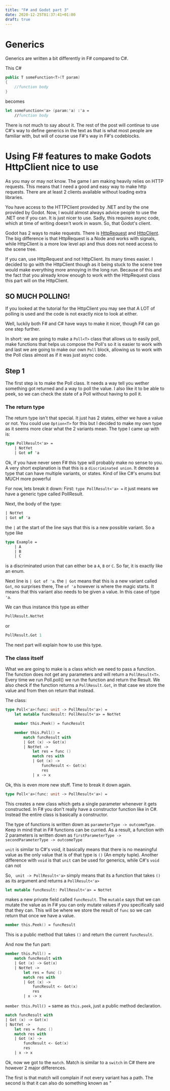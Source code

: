 ```yaml
---
title: "F# and Godot part 3"
date: 2020-12-25T01:37:41+01:00
draft: true
---
```


# Generics
Generics are written a bit differently in F# compared to C#.

This C#
```cs
public T someFunction<T>(T param) 
{
    //function body
}
```
becomes
```fs
let someFunction<'a> (param:'a) :'a = 
    //function body
```
There is not much to say about it. The rest of the post will continue to use C#'s way to define generics in the text as that is what most people are familiar with, but will of course use F#'s way in F#'s codeblocks.

# Using F# features to make Godots HttpClient nice to use

As you may or may not know. The game I am making heavily relies on HTTP requests. This means that I need a good and easy way to make http requests. There are at least 2 clients available without loading extra libraries.

You have access to the HTTPClient provided by .NET and by the one provided by Godot. Now, I would almost always advice people to use the .NET one if you can. It is just nicer to use. Sadly, this requires async code, which at time of writing doesn't work in wasm. So, that Godot's client. 

Godot has 2 ways to make requests. There is [HttpRequest](https://docs.godotengine.org/en/stable/tutorials/networking/http_request_class.html) and [HttpClient](https://docs.godotengine.org/en/stable/tutorials/networking/http_client_class.html#doc-http-client-class). The big difference is that HttpRequest is a Node and works with signals, while HttpClient is a more low level api and thus does not need access to the scene tree.

If you can, use HttpRequest and not HttpClient. Its many times easier. I decided to go with the HttpClient though as it being stuck to the scene tree would make everything more annoying in the long run. Because of this and the fact that you already know enough to work with the HttpRequest class this part will on the HttpClient.

## SO MUCH POLLING!

If you looked at the tutorial for the HttpClient you may see that A LOT of polling is used and the code is not exactly nice to look at either.

Well, luckily both F# and C# have ways to make it nicer, though F# can go one step further.

In short: we are going to make a `Poll<T>` class that allows us to easily poll, make functions that helps us compose the Poll's so it is easier to work with and last we are going to make our own `Poll` block, allowing us to work with the Poll class almost as if it was just async code.

## Step 1
The first step is to make the Poll class. It needs a way tell you wether something got returned and a way to poll the value. I also like it to be able to peek, so we can check the state of a Poll without having to poll it.

### The return type
The return type isn't that special. It just has 2 states, either we have a value or not. You could use `Option<T>` for this but I decided to make my own type as it seems more clear what the 2 variants mean. The type I came up with is:
```fs
type PollResult<'a> =
    | NotYet
    | Got of 'a
```

Ok, if you have never seen F# this type will probably make no sense to you. A very short explanation is that this is a `discriminated union`. It denotes a type that can have multiple variants, or states. Kind of like C#'s enums but MUCH more powerful

For now, lets break it down:
First: `type PollResult<'a> =` it just means we have a generic type called PollResult.

Next, the body of the type:
```fs
| NotYet
| Got of 'a
```
the `|` at the start of the line says that this is a new possible variant. So a type like
```fs
type Example = 
    | A
    | B
    | C
```
is a discriminated union that can either be a `A`, `B` or `C`. So far, it is exactly like an enum.

Next line is `| Got of 'a`. the `| Got` means that this is a new variant called `Got`, no surprises there, The `of 'a` however is where the magic starts. It means that this variant also needs to be given a value. In this case of type `'a`.

We can thus instance this type as either
```fs
PollResult.NotYet
```
or
```fs
PollResult.Got 1
```

The next part will explain how to use this type.

### The class itself

What we are going to make is a class which we need to pass a function.
The function does not get any parameters and will return a `PollResult<T>`.
Every time we run Poll.poll() we run the function and return the Result. We also check if the function returns a `PollResult.Got`, in that case we store the value and from then on return that instead.

The class:

```fs
type Poll<'a>(func: unit -> PollResult<'a>) =
    let mutable funcResult: PollResult<'a> = NotYet

    member this.Peek() = funcResult

    member this.Poll() =
        match funcResult with
        | Got (x) -> Got(x)
        | NotYet ->
            let res = func ()
            match res with
            | Got (x) ->
                funcResult <- Got(x)
                res
            | x -> x
```
Ok, this is even more new stuff. Time to break it down again.

```fs
type Poll<'a>(func: unit -> PollResult<'a>) =
```
This creates a new class which gets a single parameter whenever it gets constructed. In F# you don't really have a constructor function like in C#. Instead the entire class is basically a constructor.

The type of functions is written down as `parameterType -> outcomeType`. Keep in mind that in F# functions can be curried. As a result, a function with 2 parameters is written down as `firstParameterType -> secondParameterType -> outcomeType`

`unit` is similar to C#'s void, it basically means that there is no meaningful value as the only value that is of that type is `()` (An empty tuple). Another difference with `void` is that `unit` can be used for generics, while C#'s `void` can not

So, ` unit -> PollResult<'a>` simply means that its a function that takes `()` as its argument and returns a `PollResult<'a>`

```fs
let mutable funcResult: PollResult<'a> = NotYet
```
makes a new private field called `funcResult`. The `mutable` says that we can mutate the value as in F# you can only mutate values if you specifically said that they can.
This will be where we store the result of `func` so we can return that once we have a value.

```fs
member this.Peek() = funcResult
```
This is a public method that takes `()` and return the current `funcResult`.

And now the fun part:
```fs
member this.Poll() =
    match funcResult with
    | Got (x) -> Got(x)
    | NotYet ->
        let res = func ()
        match res with
        | Got (x) ->
            funcResult <- Got(x)
            res
        | x -> x
```
`member this.Poll() =` same as `this.peek`, just a public method declaration.
```fs
match funcResult with
| Got (x) -> Got(x)
| NotYet ->
    let res = func ()
    match res with
    | Got (x) ->
        funcResult <- Got(x)
        res
    | x -> x
```
Ok, now we got to the `match`. Match is similar to a `switch` in C# there are however 2 major differences.

The first is that match will complain if not every variant has a path. The second is that it can also do something known as "